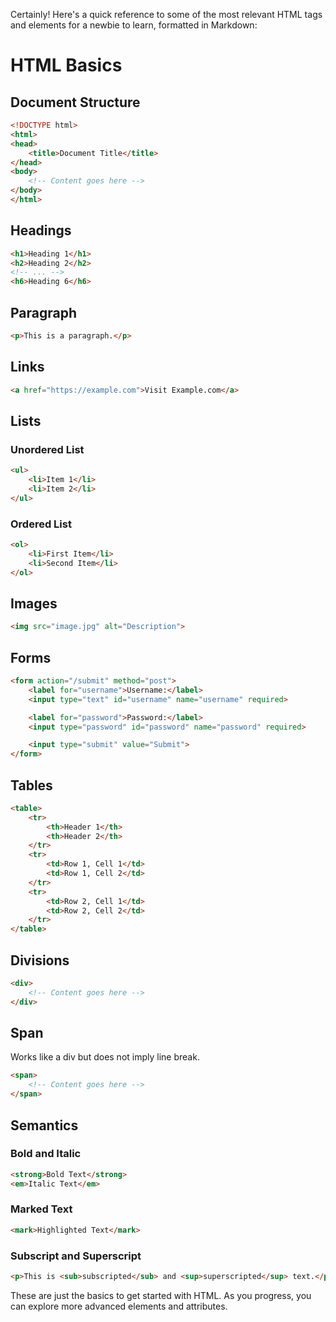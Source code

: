 Certainly! Here's a quick reference to some of the most relevant HTML tags and elements for a newbie to learn, formatted in Markdown:

# HTML Basics

## Document Structure
```html
<!DOCTYPE html>
<html>
<head>
    <title>Document Title</title>
</head>
<body>
    <!-- Content goes here -->
</body>
</html>
```

## Headings
```html
<h1>Heading 1</h1>
<h2>Heading 2</h2>
<!-- ... -->
<h6>Heading 6</h6>
```

## Paragraph
```html
<p>This is a paragraph.</p>
```

## Links
```html
<a href="https://example.com">Visit Example.com</a>
```

## Lists
### Unordered List
```html
<ul>
    <li>Item 1</li>
    <li>Item 2</li>
</ul>
```

### Ordered List
```html
<ol>
    <li>First Item</li>
    <li>Second Item</li>
</ol>
```

## Images
```html
<img src="image.jpg" alt="Description">
```

## Forms
```html
<form action="/submit" method="post">
    <label for="username">Username:</label>
    <input type="text" id="username" name="username" required>

    <label for="password">Password:</label>
    <input type="password" id="password" name="password" required>

    <input type="submit" value="Submit">
</form>
```

## Tables
```html
<table>
    <tr>
        <th>Header 1</th>
        <th>Header 2</th>
    </tr>
    <tr>
        <td>Row 1, Cell 1</td>
        <td>Row 1, Cell 2</td>
    </tr>
    <tr>
        <td>Row 2, Cell 1</td>
        <td>Row 2, Cell 2</td>
    </tr>
</table>
```

## Divisions
```html
<div>
    <!-- Content goes here -->
</div>
```

## Span
Works like a div but does not imply line break.
```html
<span>
    <!-- Content goes here -->
</span>
```

## Semantics
### Bold and Italic
```html
<strong>Bold Text</strong>
<em>Italic Text</em>
```

### Marked Text
```html
<mark>Highlighted Text</mark>
```

### Subscript and Superscript
```html
<p>This is <sub>subscripted</sub> and <sup>superscripted</sup> text.</p>
```

These are just the basics to get started with HTML. As you progress, you can explore more advanced elements and attributes.